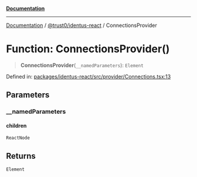 [**Documentation**](../../../README.md)

***

[Documentation](../../../README.md) / [@trust0/identus-react](../README.md) / ConnectionsProvider

# Function: ConnectionsProvider()

> **ConnectionsProvider**(`__namedParameters`): `Element`

Defined in: [packages/identus-react/src/provider/Connections.tsx:13](https://github.com/trust0-project/identus/blob/1810b9b48611f873dc00ce7103b781ea933441ae/packages/identus-react/src/provider/Connections.tsx#L13)

## Parameters

### \_\_namedParameters

#### children

`ReactNode`

## Returns

`Element`
